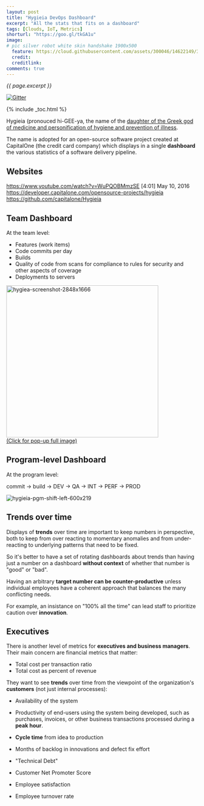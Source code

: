 ```yaml
---
layout: post
title: "Hygieia DevOps Dashboard"
excerpt: "All the stats that fits on a dashboard"
tags: [Clouds, IoT, Metrics]
shorturl: "https://goo.gl/tkGA1u"
image:
# pic silver robot white skin handshake 1900x500
  feature: https://cloud.githubusercontent.com/assets/300046/14622149/306629f0-0585-11e6-961a-dc8f60dadbf6.jpg
  credit: 
  creditlink: 
comments: true
---
```

<i>{{ page.excerpt }}</i>

[![Gitter](https://badges.gitter.im/wilsonmar/wilsonmar.github.io.svg)](https://gitter.im/wilsonmar/wilsonmar.github.io?utm_source=badge&utm_medium=badge&utm_campaign=pr-badge)

{% include _toc.html %}

Hygieia (pronouced hi-GEE-ya, the name of the <a target="_blank" href="https://www.wikiwand.com/en/Hygieia">
daughter of the Greek god of medicine and personification of hygiene and prevention of illness</a>.

The name is adopted for an open-source software project created at CapitalOne (the credit card company) 
which displays in a single <strong>dashboard</strong> the various statistics of a software delivery pipeline.

## Websites

<a target="_blank" href="https://www.youtube.com/watch?v=WuPQOBMmzSE">
https://www.youtube.com/watch?v=WuPQOBMmzSE</a> [4:01] May 10, 2016

<a target="_blank" href="https://developer.capitalone.com/opensource-projects/hygieia/">
https://developer.capitalone.com/opensource-projects/hygieia</a>

<a target="_blank" href="https://github.com/capitalone/Hygieia/">
https://github.com/capitalone/Hygieia</a>



<a name="TeamDashboard"></a>

## Team Dashboard

At the team level:

   * Features (work items)
   * Code commits per day
   * Builds 
   * Quality of code from scans for compliance to rules for security and other aspects of coverage
   * Deployments to servers

<a target="_blank" href="https://cloud.githubusercontent.com/assets/300046/24074613/8b7f7f62-0be2-11e7-9c78-867c0343fd00.jpg">
<img width="400" alt="hygiea-screenshot-2848x1666" src="https://cloud.githubusercontent.com/assets/300046/24074613/8b7f7f62-0be2-11e7-9c78-867c0343fd00.jpg"><br />(Click for pop-up full image)</a>



## Program-level Dashboard

At the program level:

   commit -> build -> DEV -> QA -> INT -> PERF -> PROD

![hygieia-pgm-shift-left-600x219](https://cloud.githubusercontent.com/assets/300046/24074674/af146176-0be3-11e7-9eac-358a0a657ba7.png)


## Trends over time 

Displays of <strong>trends</strong> over time are important to keep numbers in perspective,
both to keep from over reacting to momentary anomalies and 
from under-reacting to underlying patterns that need to be fixed.

So it's better to have a set of rotating dashboards about trends than
having just a number on a dashboard <strong>without context</strong> of whether that number is "good" or "bad".

Having an arbitrary <strong>target number can be counter-productive</strong> unless 
individual employees have a coherent
approach that balances the many conflicting needs.

For example, an insistance on "100% all the time" can lead staff to prioritize caution 
over <strong>innovation</strong>.


## Executives

There is another level of metrics for <strong>executives and business managers</strong>.
Their main concern are financial metrics that matter:

   * Total cost per transaction ratio
   * Total cost as percent of revenue

They want to see <strong>trends</strong> over time from the viewpoint of the organization's <strong>customers</strong> (not just internal processes):

   * Availability of the system 
   * Productivity of end-users using the system being developed, such as<br />
   purchases, invoices, or other business transactions processed during a <strong>peak hour</strong>.

   * <strong>Cycle time</strong> from idea to production
   * Months of backlog in innovations and defect fix effort
   * "Technical Debt"

   * Customer Net Promoter Score
   * Employee satisfaction
   * Employee turnover rate


